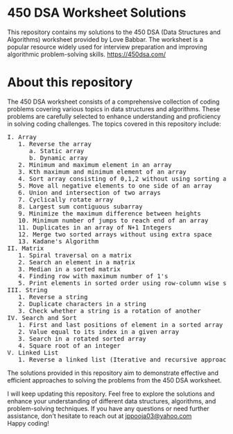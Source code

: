 # 450 DSA Worksheet Solutions

This repository contains my solutions to the 450 DSA (Data Structures and Algorithms) worksheet provided by Love Babbar. The worksheet is a popular resource widely used for interview preparation and improving algorithmic problem-solving skills.
https://450dsa.com/

# About this repository
The 450 DSA worksheet consists of a comprehensive collection of coding problems covering various topics in data structures and algorithms. These problems are carefully selected to enhance understanding and proficiency in solving coding challenges. The topics covered in this repository include:
<pre>
I. Array
   1. Reverse the array
      a. Static array
      b. Dynamic array
   2. Minimum and maximum element in an array
   3. Kth maximum and minimum element of an array
   4. Sort array consisting of 0,1,2 without using sorting algorithm
   5. Move all negative elements to one side of an array
   6. Union and intersection of two arrays
   7. Cyclically rotate array
   8. Largest sum contiguous subarray
   9. Minimize the maximum difference between heights
   10. Minimum number of jumps to reach end of an array
   11. Duplicates in an array of N+1 Integers
   12. Merge two sorted arrays without using extra space
   13. Kadane's Algorithm
II. Matrix
   1. Spiral traversal on a matrix
   2. Search an element in a maṭrix
   3. Median in a sorted matrix
   4. Finding row with maximum number of 1's
   5. Print elements in sorted order using row-column wise sorted matrix
III. String
   1. Reverse a string
   2. Duplicate characters in a string
   3. Check whether a string is a rotation of another
IV. Search and Sort
   1. First and last positions of element in a sorted array
   2. Value equal to its index in a given array
   3. Search in a rotated sorted array
   4. Square root of an integer
V. Linked List
   1. Reverse a linked list (Iterative and recursive approach)
</pre>
The solutions provided in this repository aim to demonstrate effective and efficient approaches to solving the problems from the 450 DSA worksheet.

I will keep updating this repository. Feel free to explore the solutions and enhance your understanding of different data structures, algorithms, and problem-solving techniques. If you have any questions or need further assistance, don't hesitate to reach out at jppooja03@yahoo.com  
Happy coding!
